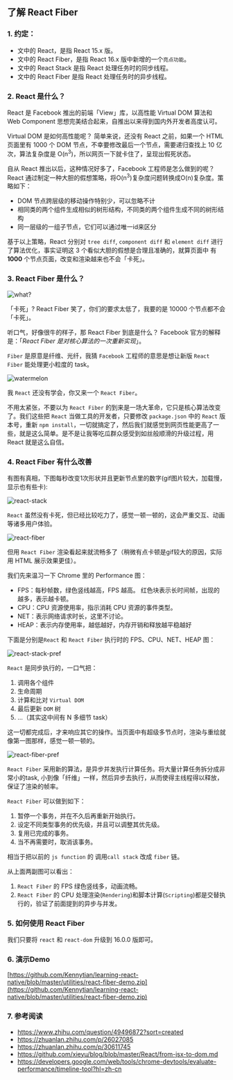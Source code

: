## 了解 React Fiber

### 1. 约定：
- 文中的 React，是指 React 15.x 版。
- 文中的 React Fiber，是指 React 16.x 版中新增的一个`亮点功能`。
- 文中的 React Stack 是指 React 处理任务时的同步线程。
- 文中的 React Fiber 是指 React 处理任务时的异步线程。

### 2. React 是什么？
React 是 Facebook 推出的前端「View」库，以高性能 Virtual DOM 算法和 Web Component 思想完美结合起来，自推出以来得到国内外开发者高度认可。 

Virtual DOM 是如何高性能呢？ 简单来说，还没有 React 之前，如果一个 HTML 页面里有 1000 个 DOM 节点，不幸要修改最后一个节点，需要递归查找上 10 亿次，算法复杂度是 O(n<sup>3</sup>)，所以网页一下就卡住了，呈现出假死状态。

自从 React 推出以后，这种情况好多了，Facebook 工程师是怎么做到的呢？ React 通过制定一种大胆的假想策略，将O(n<sup>3</sup>)复杂度问题转换成O(n)复杂度。策略如下：

- DOM 节点跨层级的移动操作特别少，可以忽略不计
- 相同类的两个组件生成相似的树形结构，不同类的两个组件生成不同的树形结构
- 同一层级的一组子节点，它们可以通过唯一id来区分

基于以上策略，React 分别对 `tree diff`, `component diff` 和 `element diff` 进行了算法优化，事实证明这 3 个看似大胆的假想是合理且准确的，就算页面中 有 **1000** 个节点页面，改变和渲染越来也不会「卡死」。

### 3. React Fiber 是什么？

![what?](https://ww4.sinaimg.cn/mw1024/0060gdugjw1f4p6js7l7xj305k05nq2x.jpg) 

「卡死」? React Fiber 笑了，你们的要求太低了，我要的是 10000 个节点都不会「卡死」。

听口气，好像很牛的样子，那 React Fiber 到底是什么？ Facebook 官方的解释是：「_React Fiber 是对核心算法的一次重新实现_」。

`Fiber` 是原意是纤维、光纤，我猜 `Facebook` 工程师的意思是想让新版 `React Fiber` 能处理更小粒度的 task。

![watermelon](http://wx2.sinaimg.cn/bmiddle/a813e649ly1fkjswm1s7wj209w08c0tc.jpg)

我 `React` 还没有学会，你又来一个 `React Fiber`。 

不用太紧张，不要以为 `React Fiber` 的到来是一场大革命，它只是核心算法改变了。我们这些把 `React` 当做工具的开发者，只要修改 `package.json` 中的 `React` 版本号，重新 `npm install`，一切就搞定了，然后我们就感觉到网页性能更高了一些，就是这么简单。是不是让我等吃瓜群众感受到如丝般顺滑的升级过程，用 React 就是这么自信。

### 4. React Fiber 有什么改善
有图有真相，下图每秒改变1次形状并且更新节点里的数字(gif图片较大，加载慢，显示也有些卡):

![react-stack](https://raw.githubusercontent.com/Kennytian/learning-react-native/master/images/react-stack.gif)

`React` 虽然没有卡死，但已经比较吃力了，感觉一顿一顿的，这会严重交互、动画等诸多用户体验。

![react-fiber](https://raw.githubusercontent.com/Kennytian/learning-react-native/master/images/react-fiber.gif)

但用 `React Fiber` 渲染看起来就流畅多了（稍微有点卡顿是gif较大的原因，实际用 HTML 展示效果更佳）。

我们先来温习一下 Chrome 里的 Performance 图：
- FPS：每秒帧数，绿色竖线越高，FPS 越高。 红色块表示长时间帧，出现的越多，表示越卡顿。
- CPU：CPU 资源使用率，指示消耗 CPU 资源的事件类型。
- NET：表示网络请求时长，这里不讨论。
- HEAP：表示内存使用率，越低越好，内存开销和释放越平稳越好


下面是分别是`React` 和 `React Fiber` 执行时的 FPS、CPU、NET、HEAP 图：

![react-stack-pref](https://github.com/Kennytian/learning-react-native/blob/master/images/react-stack-perf.png)

`React` 是同步执行的，一口气把：
 1. 调用各个组件
 2. 生命周期
 3. 计算和比对 `Virtual DOM`
 4. 最后更新 `DOM` 树
 5. ...（其实这中间有 N 多细节 task）
 
 这一切都完成后，才来响应其它的操作。当页面中有超级多节点时，渲染与重绘就像第一图那样，感觉一顿一顿的。
 
![react-fiber-pref](https://github.com/Kennytian/learning-react-native/blob/master/images/react-fiber-perf.png)

`React Fiber` 采用新的算法，是异步并发执行计算任务。将大量计算任务拆分成非常小的task, 小到像「纤维」一样，然后异步去执行，从而使得主线程得以释放，保证了渲染的帧率。

`React Fiber` 可以做到如下：
1. 暂停一个事务，并在不久后再重新开始执行。
2. 设定不同类型事务的优先级，并且可以调整其优先级。
3. 复用已完成的事务。
4. 当不再需要时，取消该事务。

相当于把以前的 `js function` 的 调用`call stack` 改成 `fiber` 链。

从上面两副图可以看出：
1. `React Fiber` 的 FPS 绿色竖线多，动画流畅。
2. `React Fiber` 的 CPU 处理渲染(`Rendering`)和脚本计算(`Scripting`)都是交替执行的，验证了前面提到的异步与并发。

### 5. 如何使用 React Fiber

我们只要将 `react` 和 `react-dom` 升级到 16.0.0 版即可。

### 6. 演示Demo
[https://github.com/Kennytian/learning-react-native/blob/master/utilities/react-fiber-demo.zip](https://github.com/Kennytian/learning-react-native/blob/master/utilities/react-fiber-demo.zip)

### 7. 参考阅读
* https://www.zhihu.com/question/49496872?sort=created
* https://zhuanlan.zhihu.com/p/26027085
* https://zhuanlan.zhihu.com/p/30611745
* https://github.com/xieyu/blog/blob/master/React/from-jsx-to-dom.md
* https://developers.google.com/web/tools/chrome-devtools/evaluate-performance/timeline-tool?hl=zh-cn
